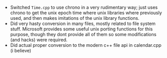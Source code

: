 - Switched `Time.cpp` to use chrono in a very rudimentary way; just uses chrono to get the unix epoch time where unix libraries where previously used, and then makes imitations of the unix library functions.
- Did very hasty conversion in many files, mostly related to file system stuff. Microsoft provides some useful unix porting functions for this purpose, though they dont provide all of them so some modifications (and hacks) were required. 
- Did actual proper conversion to the modern c++ file api in calendar.cpp (i believe)